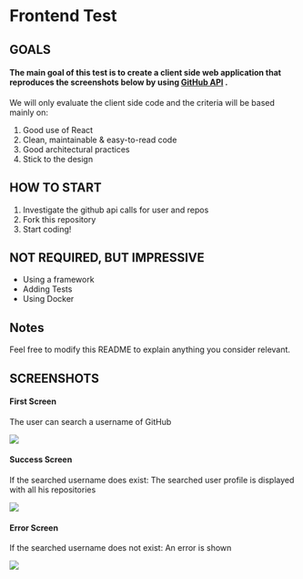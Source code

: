 # Frontend Test

## GOALS

#### The main goal of this test is to create a client side web application that reproduces the screenshots below by using [GitHub API](https://developer.github.com/v3/) .

We will only evaluate the client side code and the criteria will be based mainly on:

1. Good use of React
2. Clean, maintainable & easy-to-read code
3. Good architectural practices
4. Stick to the design

## HOW TO START

1. Investigate the github api calls for user and repos
2. Fork this repository
3. Start coding!

## NOT REQUIRED, BUT IMPRESSIVE

- Using a framework
- Adding Tests
- Using Docker

## Notes

Feel free to modify this README to explain anything you consider relevant.

## SCREENSHOTS

#### First Screen

The user can search a username of GitHub

![](https://github.com/Workfully-github/frontend-test/blob/main/images/First-Screen.png)

#### Success Screen

If the searched username does exist: The searched user profile is displayed with all his repositories

![](https://github.com/Workfully-github/frontend-test/blob/main/images/Success-screen.png)

#### Error Screen

If the searched username does not exist: An error is shown

![](https://github.com/Workfully-github/frontend-test/blob/main/images/Error-screen.png)
